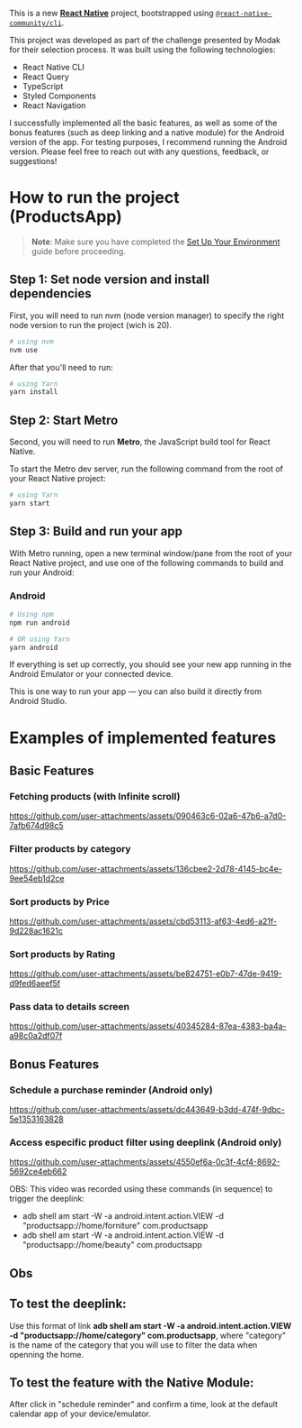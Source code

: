 This is a new [**React Native**](https://reactnative.dev) project, bootstrapped using [`@react-native-community/cli`](https://github.com/react-native-community/cli).

This project was developed as part of the challenge presented by Modak for their selection process. It was built using the following technologies:

- React Native CLI
- React Query
- TypeScript
- Styled Components
- React Navigation


I successfully implemented all the basic features, as well as some of the bonus features (such as deep linking and a native module) for the Android version of the app. For testing purposes, I recommend running the Android version. Please feel free to reach out with any questions, feedback, or suggestions!


# How to run the project (ProductsApp)

> **Note**: Make sure you have completed the [Set Up Your Environment](https://reactnative.dev/docs/set-up-your-environment) guide before proceeding.

## Step 1: Set node version and install dependencies

First, you will need to run nvm (node version manager) to specify the right node version to run the project (wich is 20).
```sh
# using nvm
nvm use
``` 
After that you'll need to run:
```sh
# using Yarn
yarn install
``` 



## Step 2: Start Metro

Second, you will need to run **Metro**, the JavaScript build tool for React Native.

To start the Metro dev server, run the following command from the root of your React Native project:

```sh
# using Yarn
yarn start
```

## Step 3: Build and run your app

With Metro running, open a new terminal window/pane from the root of your React Native project, and use one of the following commands to build and run your Android:

### Android

```sh
# Using npm
npm run android

# OR using Yarn
yarn android
```
If everything is set up correctly, you should see your new app running in the Android Emulator or your connected device.

This is one way to run your app — you can also build it directly from Android Studio.

#  Examples of implemented features  
## Basic Features
### Fetching products (with Infinite scroll)

https://github.com/user-attachments/assets/090463c6-02a6-47b6-a7d0-7afb674d98c5

### Filter products by category 


https://github.com/user-attachments/assets/136cbee2-2d78-4145-bc4e-9ee54eb1d2ce


### Sort products by Price 


https://github.com/user-attachments/assets/cbd53113-af63-4ed6-a21f-9d228ac1621c


### Sort products by Rating 


https://github.com/user-attachments/assets/be824751-e0b7-47de-9419-d9fed6aeef5f


### Pass data to details screen

https://github.com/user-attachments/assets/40345284-87ea-4383-ba4a-a98c0a2df07f


## Bonus Features

### Schedule a purchase reminder  (Android only)

https://github.com/user-attachments/assets/dc443649-b3dd-474f-9dbc-5e1353163828


### Access especific product filter using deeplink (Android only)


https://github.com/user-attachments/assets/4550ef6a-0c3f-4cf4-8692-5692ce4eb662



OBS: This video was recorded using these commands (in sequence) to trigger the deeplink:
- adb shell am start -W -a android.intent.action.VIEW -d "productsapp://home/forniture" com.productsapp 
- adb shell am start -W -a android.intent.action.VIEW -d "productsapp://home/beauty" com.productsapp 


## Obs
## To test the deeplink:
Use this format of link **adb shell am start -W -a android.intent.action.VIEW -d "productsapp://home/category" com.productsapp**, where "category" is the name of the category that you will use to filter the data when openning the home.

## To test the feature with the Native Module:
After click in "schedule reminder" and confirm a time, look at the default calendar app of your device/emulator.








